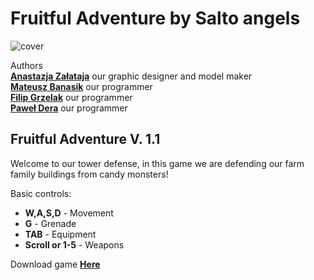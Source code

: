 # Fruitful Adventure by Salto angels
![cover](./Cover/gameplay.gif)

Authors  
[**Anastazja Załataja**](https://github.com/Bananasa) our  graphic designer and model maker  
[**Mateusz Banasik**](https://github.com/Bananasa) our programmer  
[**Filip Grzelak**](https://github.com/Bananasa) our programmer  
[**Paweł Dera**](https://github.com/Bananasa) our programmer  


## Fruitful Adventure V. 1.1

Welcome to our tower defense, in this game we are defending our farm family buildings from candy monsters!

Basic controls:
- **W,A,S,D** - Movement
- **G** - Grenade
- **TAB** - Equipment
- **Scroll or 1-5** - Weapons


Download game [**Here**](https://drive.google.com/drive/folders/1iIM1e2dCnZIbMTmhUjMNdBpNJc5fkVYt?usp=sharing")
